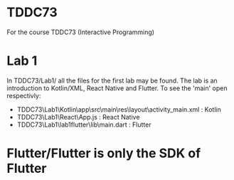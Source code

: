 # TDDC73
 For the course TDDC73 (Interactive Programming)

# Lab 1
In TDDC73/Lab1/ all the files for the first lab may be found. The lab is an introduction to Kotlin/XML, React Native and Flutter. 
To see the 'main' open respectivly:
- TDDC73\Lab1\Kotlin\app\src\main\res\layout\activity_main.xml : Kotlin
- TDDC73\Lab1\React\App.js : React Native
- TDDC73\Lab1\lab1flutter\lib\main.dart : Flutter


# Flutter/Flutter is only the SDK of Flutter